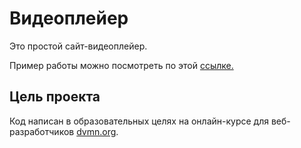# Видеоплейер

Это простой сайт-видеоплейер.

Пример работы можно посмотреть по этой  [ссылке.](https://alexandrvk.github.io/videoplayer/)

## Цель проекта

Код написан в образовательных целях на онлайн-курсе для веб-разработчиков [dvmn.org](https://dvmn.org/).